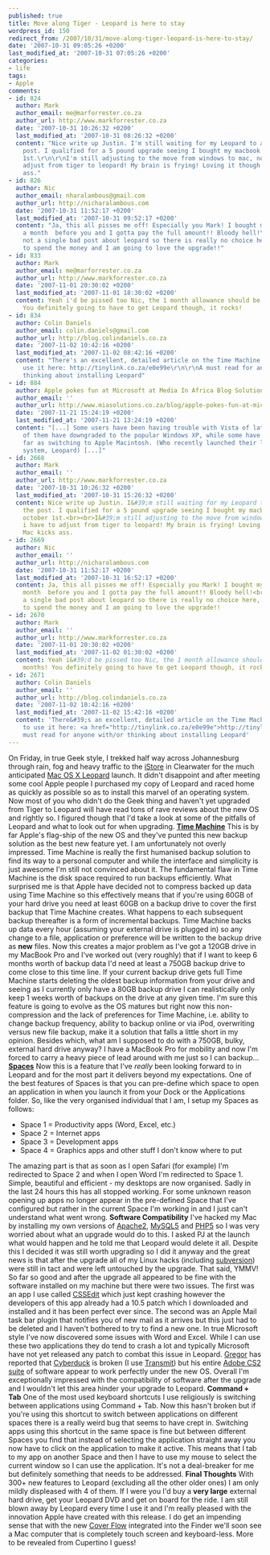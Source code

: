 ```yaml
---
published: true
title: Move along Tiger - Leopard is here to stay
wordpress_id: 150
redirect_from: /2007/10/31/move-along-tiger-leopard-is-here-to-stay/
date: '2007-10-31 09:05:26 +0200'
last_modified_at: '2007-10-31 07:05:26 +0200'
categories:
- life
tags:
- Apple
comments:
- id: 824
  author: Mark
  author_email: me@marforrester.co.za
  author_url: http://www.markforrester.co.za
  date: '2007-10-31 10:26:32 +0200'
  last_modified_at: '2007-10-31 08:26:32 +0200'
  content: "Nice write up Justin. I'm still waiting for my Leopard to arrive in the
    post. I qualified for a 5 pound upgrade seeing I bought my macbook pro after october
    1st.\r\n\r\nI'm still adjusting to the move from windows to mac, now i have to
    adjust from tiger to leopard! My brain is frying! Loving it though! Mac kicks
    ass."
- id: 826
  author: Nic
  author_email: nharalambous@gmail.com
  author_url: http://nicharalambous.com
  date: '2007-10-31 11:52:17 +0200'
  last_modified_at: '2007-10-31 09:52:17 +0200'
  content: "Ja, this all pisses me off! Especially you Mark! I bought my mac like
    a month  before you and I gotta pay the full amount!! Bloody hell!\r\n\r\nAnd
    not a single bad post about leopard so there is really no choice here, I am going
    to spend the money and I am going to love the upgrade!!"
- id: 833
  author: Mark
  author_email: me@marforrester.co.za
  author_url: http://www.markforrester.co.za
  date: '2007-11-01 20:30:02 +0200'
  last_modified_at: '2007-11-01 18:30:02 +0200'
  content: Yeah i'd be pissed too Nic, the 1 month allowance should be 3 or 4 months!
    You definitely going to have to get Leopard though, it rocks!
- id: 834
  author: Colin Daniels
  author_email: colin.daniels@gmail.com
  author_url: http://blog.colindaniels.co.za
  date: '2007-11-02 10:42:16 +0200'
  last_modified_at: '2007-11-02 08:42:16 +0200'
  content: "There's an excellent, detailed article on the Time Machine and how to
    use it here: http://tinylink.co.za/e0e99e\r\n\r\nA must read for anyone with/or
    thinking about installing Leopard"
- id: 884
  author: Apple pokes fun at Microsoft at Media In Africa Blog Solutions
  author_email: ''
  author_url: http://www.miasolutions.co.za/blog/apple-pokes-fun-at-microsoft/
  date: '2007-11-21 15:24:19 +0200'
  last_modified_at: '2007-11-21 13:24:19 +0200'
  content: "[...] Some users have been having trouble with Vista of late and many
    of them have downgraded to the popular Windows XP, while some have even gone as
    far as switching to Apple Macintosh. (Who recently launched their latest operating
    system, Leopard) [...]"
- id: 2668
  author: Mark
  author_email: ''
  author_url: http://www.markforrester.co.za
  date: '2007-10-31 10:26:32 +0200'
  last_modified_at: '2007-10-31 15:26:32 +0200'
  content: Nice write up Justin. I&#39;m still waiting for my Leopard to arrive in
    the post. I qualified for a 5 pound upgrade seeing I bought my macbook pro after
    october 1st.<br><br>I&#39;m still adjusting to the move from windows to mac, now
    i have to adjust from tiger to leopard! My brain is frying! Loving it though!
    Mac kicks ass.
- id: 2669
  author: Nic
  author_email: ''
  author_url: http://nicharalambous.com
  date: '2007-10-31 11:52:17 +0200'
  last_modified_at: '2007-10-31 16:52:17 +0200'
  content: Ja, this all pisses me off! Especially you Mark! I bought my mac like a
    month  before you and I gotta pay the full amount!! Bloody hell!<br><br>And not
    a single bad post about leopard so there is really no choice here, I am going
    to spend the money and I am going to love the upgrade!!
- id: 2670
  author: Mark
  author_email: ''
  author_url: http://www.markforrester.co.za
  date: '2007-11-01 20:30:02 +0200'
  last_modified_at: '2007-11-02 01:30:02 +0200'
  content: Yeah i&#39;d be pissed too Nic, the 1 month allowance should be 3 or 4
    months! You definitely going to have to get Leopard though, it rocks!
- id: 2671
  author: Colin Daniels
  author_email: ''
  author_url: http://blog.colindaniels.co.za
  date: '2007-11-02 10:42:16 +0200'
  last_modified_at: '2007-11-02 15:42:16 +0200'
  content: 'There&#39;s an excellent, detailed article on the Time Machine and how
    to use it here: <a href="http://tinylink.co.za/e0e99e">http://tinylink.co.za/e0e99e</a><br><br>A
    must read for anyone with/or thinking about installing Leopard'
---
```

On Friday, in true Geek style, I trekked half way across Johannesburg through rain, fog and heavy traffic to the <a href="http://www.apple.co.za/istore/">iStore</a> in Clearwater for the much anticipated <a href="http://www.apple.com/macosx/">Mac OS X Leopard</a> launch.
It didn't disappoint and after meeting some cool Apple people I purchased my copy of Leopard and raced home as quickly as possible so as to install this marvel of an operating system. Now most of you who didn't do the Geek thing and haven't yet upgraded from Tiger to Leopard will have read tons of rave reviews about the new OS and rightly so. I figured though that I'd take a look at some of the pitfalls of Leopard and what to look out for when upgrading.
<strong><a href="http://www.apple.com/macosx/features/timemachine.html">Time Machine</a></strong>
This is by far Apple's flag-ship of the new OS and they've punted this new backup solution as the best new feature yet. I am unfortunately not overly impressed. 
Time Machine is really the first humanised backup solution to find its way to a personal computer and while the interface and simplicity is just awesome I'm still not convinced about it.
The fundamental flaw in Time Machine is the disk space required to run backups efficiently. What surprised me is that Apple have decided not to compress backed up data using Time Machine so this effectively means that if you're using 60GB of your hard drive you need at least 60GB on a backup drive to cover the first backup that Time Machine creates.
What happens to each subsequent backup thereafter is a form of incremental backups. Time Machine backs up data every hour (assuming your external drive is plugged in) so any change to a file, application or preference will be written to the backup drive as <strong>new</strong> files. Now this creates a major problem as I've got a 120GB drive in my MacBook Pro and I've worked out (very roughly) that if I want to keep 6 months worth of backup data I'd need at least a 750GB backup drive to come close to this time line.
If your current backup drive gets full Time Machine starts deleting the oldest backup information from your drive and seeing as I currently only have a 80GB backup drive I can realistically only keep 1 weeks worth of backups on the drive at any given time.
I'm sure this feature is going to evolve as the OS matures but right now this non-compression and the lack of preferences for Time Machine, i.e. ability to change backup frequency, ability to backup online or via iPod, overwriting versus new file backup, make it a solution that falls a little short in my opinion.
Besides which, what am I supposed to do with a 750GB, bulky, external hard drive anyway? I have a MacBook Pro for mobility and now I'm forced to carry a heavy piece of lead around with me just so I can backup...
<strong><a href="http://www.apple.com/macosx/features/spaces.html">Spaces</a></strong>
Now this is a feature that I've <em>really</em> been looking forward to in Leopard and for the most part it delivers beyond my expectations. One of the best features of Spaces is that you can pre-define which space to open an application in when you launch it from your Dock or the Applications folder. So, like the very organised individual that I am, I setup my Spaces as follows:
<ul>
<li>Space 1 = Productivity apps (Word, Excel, etc.)</li>
<li>Space 2 = Internet apps</li>
<li>Space 3 = Development apps</li>
<li>Space 4 = Graphics apps and other stuff I don't know where to put</li>
</ul>
The amazing part is that as soon as I open Safari (for example) I'm redirected to Space 2 and when I open Word I'm redirected to Space 1. Simple, beautiful and efficient - my desktops are now organised.
Sadly in the last 24 hours this has all stopped working. For some unknown reason opening up apps no longer appear in the pre-defined Space that I've configured but rather in the current Space I'm working in and I just can't understand what went wrong.
<strong>Software Compatibility</strong>
I've hacked my Mac by installing my own versions of <a href="http://apache.org/">Apache2</a>, <a href="http://mysql.com/">MySQL5</a> and <a href="http://php.net/">PHP5</a> so I was very worried about what an upgrade would do to this. I asked PJ at the launch what would happen and he told me that Leopard would delete it all. Despite this I decided it was still worth upgrading so I did it anyway and the great news is that after the upgrade all of my Linux hacks (including <a href="http://subversion.tigris.org/">subversion</a>) were still in tact and were left untouched by the upgrade. That said, YMMV!
So far so good and after the upgrade all appeared to be fine with the software installed on my machine but there were two issues. The first was an app I use called <a href="http://macrabbit.com/cssedit/">CSSEdit</a> which just kept crashing however the developers of this app already had a 10.5 patch which I downloaded and installed and it has been perfect ever since. The second was an Apple Mail task bar plugin that notifies you of new mail as it arrives but this just had to be deleted and I haven't bothered to try to find a new one.
In true Microsoft style I've now discovered some issues with Word and Excel. While I can use these two applications they do tend to crash a lot and typically Microsoft have not yet released any patch to combat this issue in Leopard.
<a href="http://groogle.co.za">Gregor</a> has reported that <a href="http://cyberduck.ch/">Cyberduck</a> is broken (I use <a href="http://www.panic.com/transmit/">Transmit</a>) but his entire <a href="http://www.adobe.com/products/creativesuite/">Adobe CS2 suite</a> of software appear to work perfectly under the new OS.
Overall I'm exceptionally impressed with the compatibility of software after the upgrade and I wouldn't let this area hinder your upgrade to Leopard.
<strong>Command + Tab</strong>
One of the most used keyboard shortcuts I use religiously is switching between applications using Command + Tab. Now this hasn't broken but if you're using this shortcut to switch between applications on different spaces there is a really weird bug that seems to have crept in.
Switching apps using this shortcut in the same space is fine but between different Spaces you find that instead of selecting the application straight away you now have to click on the application to make it active. This means that I tab to my app on another Space and then I have to use my mouse to select the current window so I can use the application.
It's not a deal-breaker for me but definitely something that needs to be addressed.
<strong>Final Thoughts</strong>
With 300+ new features to Leopard (excluding all the other older ones) I am only mildly displeased with 4 of them. If I were you I'd buy a <strong>very large</strong> external hard drive, get your Leopard DVD and get on board for the ride.
I am still blown away by Leopard every time I use it and I'm really pleased with the innovation Apple have created with this release. I do get an impending sense that with the new <a href="http://www.apple.com/macosx/features/finder.html">Cover Flow</a> integrated into the Finder we'll soon see a Mac computer that is completely touch screen and keyboard-less.
More to be revealed from Cupertino I guess!
